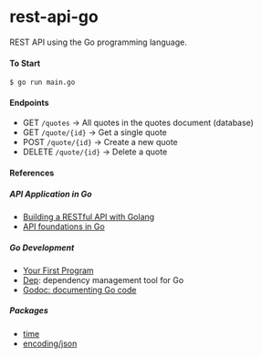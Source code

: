 # rest-api-go
REST API using the Go programming language.

#### To Start
```
$ go run main.go
```

#### Endpoints
- GET `/quotes` -> All quotes in the quotes document (database)
- GET `/quote/{id}` -> Get a single quote
- POST `/quote/{id}` -> Create a new quote
- DELETE `/quote/{id}` -> Delete a quote

#### References
##### API Application in Go
- [Building a RESTful API with Golang](https://www.codementor.io/codehakase/building-a-restful-api-with-golang-a6yivzqdo)
- [API foundations in Go](https://leanpub.com/api-foundations)

##### Go Development
- [Your First Program](https://www.golang-book.com/books/intro/2)
- [Dep](https://github.com/golang/dep): dependency management tool for Go
- [Godoc: documenting Go code](https://blog.golang.org/godoc-documenting-go-code)

##### Packages
- [time](https://golang.org/pkg/time/)
- [encoding/json](https://golang.org/pkg/encoding/json/)
